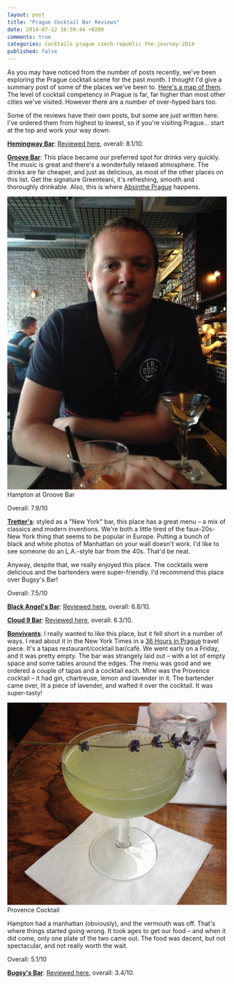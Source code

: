 ```yaml
---
layout: post
title: "Prague Cocktail Bar Reviews"
date: 2014-07-12 16:59:44 +0200
comments: true
categories: cocktails prague czech-republic the-journey-2014
published: false
---
```


As you may have noticed from the number of posts recently, we've been exploring the Prague cocktail scene for the past month. I thought I'd give a summary post of some of the places we've been to. [Here's a map of them](https://mapsengine.google.com/map/edit?mid=zSa_dTkSRnX0.k-PlCRk2mXRs). The level of cocktail competency in Prague is far, far higher than most other cities we've visited. However there are a number of over-hyped bars too.

Some of the reviews have their own posts, but some are just written here. I've ordered them from highest to lowest, so if you're visiting Prague... start at the top and work your way down.

<!-- more -->

**[Hemingway Bar](http://www.hemingwaybar.cz/bar-prague/)**: [Reviewed here](/blog/2014/06/20/hemingway-bar-prague/), overall: 8.1/10.

**[Groove Bar](http://groovebar.cz/)**: This place became our preferred spot for drinks very quickly. The music is great and there's a wonderfully relaxed atmosphere. The drinks are far cheaper, and just as delicious, as most of the other places on this list. Get the signature Greenteani, it's refreshing, smooth and thoroughly drinkable. Also, this is where [Absinthe Prague](/blog/2014/07/11) happens.

<div class="img">
  <img src="/images/the-journey/prague/cocktails/groove-hampton.jpg">
  <div class="alt">Hampton at Groove Bar</div>
</div>

Overall: 7.9/10

**[Tretter's](http://www.tretters.cz/en/)**: styled as a "New York" bar, this place has a great menu – a mix of classics and modern inventions. We're both a little tired of the faux-20s-New York thing that seems to be popular in Europe. Putting a bunch of black and white photos of Manhattan on your wall doesn't work. I'd like to see someone do an L.A.-style bar from the 40s. That'd be neat.

Anyway, despite that, we really enjoyed this place. The cocktails were delicious and the bartenders were super-friendly. I'd recommend this place over Bugsy's Bar!

Overall: 7.5/10

**[Black Angel's Bar](http://www.blackangelsbar.cz/)**: [Reviewed here](), overall: 6.8/10.

**[Cloud 9 Bar]()**: [Reviewed here](), overall: 6.3/10.

**[Bonvivants](http://www.tripadvisor.com/Restaurant_Review-g274707-d6375998-Reviews-BONVIVANT_s_CTC-Prague_Bohemia.html)**: I really wanted to like this place, but it fell short in a number of ways. I read about it in the New York Times in a [36 Hours in Prague](http://www.nytimes.com/2014/04/20/travel/36-hours-in-prague.html) travel piece. It's a tapas restaurant/cocktail bar/café. We went early on a Friday, and it was pretty empty. The bar was strangely laid out – with a lot of empty space and some tables around the edges. The menu was good and we ordered a couple of tapas and a cocktail each. Mine was the Provence cocktail – it had gin, chartreuse, lemon and lavender in it. The bartender came over, lit a piece of lavender, and wafted it over the cocktail. It was super-tasty!

<div class="img">
  <img src="/images/the-journey/prague/cocktails/bonvivants.jpg">
  <div class="alt">Provence Cocktail</div>
</div>

Hampton had a manhattan (obviously), and the vermouth was off. That's where things started going wrong. It took ages to get our food – and when it did come, only one plate of the two came out. The food was decent, but not spectacular, and not really worth the wait.

Overall: 5.1/10

**[Bugsy's Bar](http://www.bugsysbar.cz/)**: [Reviewed here](), overall: 3.4/10.